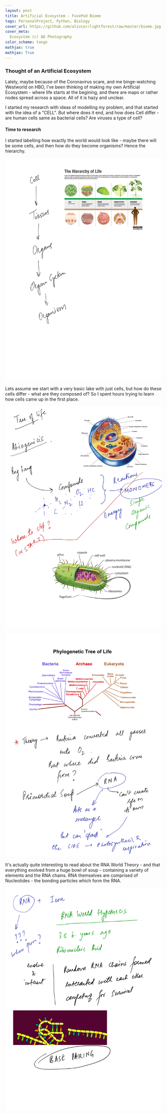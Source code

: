 ```yaml
---
layout: post
title: Artificial Ecosystem - FusePod Biome
tags: PersonalProject, Python, Biology
cover_url: https://github.com/alivcor/lightforest/raw/master/biome.jpg
cover_meta: 
  Ecosystem (c) AD Photography
color_scheme: tango
mathjax: true
mathjax: True
---
```

<style TYPE="text/css">
code.has-jax {font: inherit; font-size: 100%; background: inherit; border: inherit;}
</style>
<script type="text/x-mathjax-config">
MathJax.Hub.Config({
    tex2jax: {
        inlineMath: [['$','$']],
        skipTags: ['script', 'noscript', 'style', 'textarea', 'pre'] // removed 'code' entry
    }
});
MathJax.Hub.Queue(function() {
    var all = MathJax.Hub.getAllJax(), i;
    for(i = 0; i < all.length; i += 1) {
        all[i].SourceElement().parentNode.className += ' has-jax';
    }
});
</script>
<script type="text/javascript" src="https://cdnjs.cloudflare.com/ajax/libs/mathjax/2.7.4/MathJax.js?config=TeX-AMS_HTML-full"></script>

### Thought of an Artificial Ecosystem

Lately, maybe because of the Coronavirus scare, and me binge-watching Westworld on HBO, I've been thinking of making my own Artificial Ecosystem - where life starts at the begining, and there are maps or rather nodes spread across a space. All of it is hazy and unclear.

I started my research with ideas of modelling my problem, and that started with the idea of a "CELL". But where does it end, and how does Cell differ - are human cells same as bacterial cells? Are viruses a type of cell?

#### Time to research

I started labelling how exactly the world would look like - maybe there will be some cells, and then how do they become organisms? Hence the hierarchy.

![LifeLake](https://github.com/alivcor/lightforest/raw/master/lifelake_1.png)

Lets assume we start with a very basic lake with just cells, but how do these cells differ - what are they composed of? So I spent hours trying to learn how cells came up in the first place. 

![LifeLake](https://github.com/alivcor/lightforest/raw/master/lifelake_2.png)

![LifeLake](https://github.com/alivcor/lightforest/raw/master/lifelake_3.png)

It's actually quite interesting to read about the RNA World Theory - and that everything evolved from a huge bowl of soup - containing a variety of elements and the RNA chains. RNA themselves are comprised of Nucleotides - the bonding particles which form the RNA.


![LifeLake](https://github.com/alivcor/lightforest/raw/master/lifelake_4.png)


